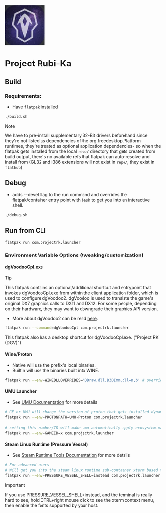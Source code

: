![image](metadata/icons/icon128.png)

# Project Rubi-Ka

## Build

### Requirements:

- Have `flatpak` installed

```bash
./build.sh
```

> [!NOTE]
> We have to pre-install supplementary 32-Bit drivers beforehand since they're not listed as dependencies of the org.freedesktop.Platform runtimes, they're treated as optional application dependencies- so when the flatpak gets installed from the local `repo/` directory that gets created from build output, there's no available refs that flatpak can auto-resolve and install from (GL32 and i386 extensions will not exist in `repo/`, they exist in `flathub`)




## Debug

- adds --devel flag to the run command and overrides the flatpak/container entry point with `bash` to get you into an interactive shell.

```bash
./debug.sh
```



## Run from CLI

```bash
flatpak run com.projectrk.launcher
```

### Environment Variable Options (tweaking/customization)

#### dgVoodooCpl.exe

> [!TIP]
> This flatpak contains an optional/additional shortcut and entrypoint that invokes dgVoodooCpl.exe from within the client application folder, which is used to configure dgVoodoo2. dgVoodoo is used to translate the game's original DX7 graphics calls to DX11 and DX12. For some people, depending on their hardware, they may want to downgrade their graphics API version.

- More about dgVoodoo2 can be read [here](https://dege.freeweb.hu/dgVoodoo2/). 

```bash
flatpak run --command=dgVoodooCpl com.projectrk.launcher
```

This flatpak also has a desktop shortcut for dgVoodooCpl.exe. ("Project RK (DGV)")

#### Wine/Proton

- Native will use the prefix's local binaries.
- Builtin will use the binaries built into WINE.
```bash
flatpak run --env=WINEDLLOVERRIDES='DDraw.dll,D3DImm.dll=n,b' # overrides these dlls and sets them to priority Native>Builtin. 
```

#### UMU Launcher

- See [UMU Documentation](https://github.com/Open-Wine-Components/umu-launcher/blob/main/docs/umu.1.scd) for more details
```bash
# GE or UMU will change the version of proton that gets installed dynamically by umu-run, the launcher
flatpak run --env=PROTONPATH=UMU-Proton com.projectrk.launcher

# setting this number/ID will make umu automatically apply ecosystem-managed protonfixes to your prefix.
flatpak run --env=GAMEID=x com.projectrk.launcher
```

#### Steam Linux Runtime (Pressure Vessel)

- See [Steam Runtime Tools Documentation](https://gitlab.steamos.cloud/steamrt/steam-runtime-tools/-/tree/main/docs) for more details
```bash
# For advanced users
# Will get you into the steam linux runtime sub-container xterm based terminal emu+shell
flatpak run --env=PRESSURE_VESSEL_SHELL=instead com.projectrk.launcher
```
> [!IMPORTANT]
> If you use PRESSURE_VESSEL_SHELL=instead, and the terminal is really hard to see, hold CTRL+right mouse click to see the xterm context menu, then enable the fonts supported by your host.
